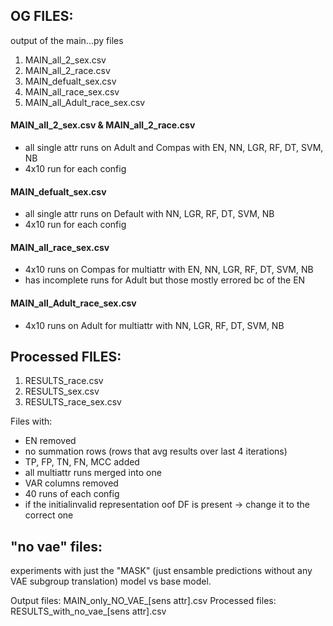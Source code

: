 ## OG FILES:
output of the main...py files

1. MAIN_all_2_sex.csv 
2. MAIN_all_2_race.csv
3. MAIN_defualt_sex.csv
4. MAIN_all_race_sex.csv
5. MAIN_all_Adult_race_sex.csv

#### MAIN_all_2_sex.csv & MAIN_all_2_race.csv
- all single attr runs on Adult and Compas with EN, NN, LGR, RF, DT, SVM, NB
- 4x10 run for each config

#### MAIN_defualt_sex.csv
- all single attr runs on Default with NN, LGR, RF, DT, SVM, NB
- 4x10 run for each config

#### MAIN_all_race_sex.csv
- 4x10 runs on Compas for multiattr with EN, NN, LGR, RF, DT, SVM, NB
- has incomplete runs for Adult but those mostly errored bc of the EN

#### MAIN_all_Adult_race_sex.csv
- 4x10 runs on Adult for multiattr with NN, LGR, RF, DT, SVM, NB


## Processed FILES:
1. RESULTS_race.csv
2. RESULTS_sex.csv
3. RESULTS_race_sex.csv

Files with:
- EN removed
- no summation rows (rows that avg results over last 4 iterations)
- TP, FP, TN, FN, MCC added
- all multiattr runs merged into one
- VAR columns removed
- 40 runs of each config
- if the initialinvalid representation oof DF is present -> change it to the correct one


## "no vae" files:
experiments with just the "MASK" (just ensamble predictions without any VAE subgroup translation) model vs base model.

Output files: MAIN_only_NO_VAE_[sens attr].csv
Processed files: RESULTS_with_no_vae_[sens attr].csv
